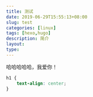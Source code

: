 ```yaml
---
title: 测试
date: 2019-06-29T15:55:13+08:00
slug: test
categories: [linux]
tags: [hexo,hugo]
description: 简介
layout:
type:
---
```


哈哈哈哈哈，我爱你！

```css
h1 {
    text-align: center;
}
```
